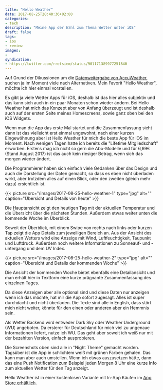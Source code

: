 ```yaml
---
title: "Hello Weather"
date: 2017-08-25T20:40:36+02:00
categories:
- tech
description: "Meine App der Wahl zum Thema Wetter unter iOS"
draft: false
tags:
- ios
- review
images:
-
syndication:
- https://twitter.com/rretsiem/status/901171389977251840
---
```


Auf Grund der Dikussionen um die [Datenweitergabe von AccuWeather](http://www.zdnet.com/article/accuweather-caught-sending-geo-location-data-even-when-denied-access/), suchen ja im Moment viele nach Alternativen. Mein Favorit "Hello Weather", möchte ich hier einmal vorstellen.

Es gibt ja viele Wetter Apps für iOS, deshalb ist das hier alles subjektiv und das kann sich auch in ein paar Monaten schon wieder ändern. Bei Hello Weather hat mich das Konzept aber von Anfang überzeugt und ist deshalb auch auf der ersten Seite meines Homescreens, sowie ganz oben bei den iOS Widgets.

Wenn man die App das erste Mal startet und die Zusammenfassung sieht dann ist das vielleicht erst einmal ungewohnt, nach einer kurzen Eingewöhnung aber ist Hello Weather für mich die beste App für iOS im Moment. Nach wenigen Tagen hatte ich bereits die "Lifetime Mitgliedschaft" erworben. Erstens mag ich nicht so gern die Abo-Modelle und für 6,99€ (Stand August 2017) ist das auch kein riesiger Betrag, wenn sich das morgen wieder ändert.

Die Programmierer haben sich einfach viele Gedanken über das Design und auch die Darstellung der Daten gemacht, so dass es eben nicht überladen wirkt, aber trotzdem alles auf einen Blick, oder den zweiten (gleich mehr dazu) ersichtlich ist.

{{< picture src="/images/2017-08-25-hello-weather-1" type="jpg" alt="" caption="Übersicht und Details von heute" >}}

Die Hauptansicht zeigt den heutigen Tag mit der aktuellen Temperatur und die Übersicht über die nächsten Stunden. Außerdem etwas weiter unten die kommende Woche im Überblick.

Soweit der Überblick, mit einem Swipe von rechts nach links oder kurzen Tap zeigt die App Details zum jeweiligen Bereich an. Aus der Ansicht des aktuellen Wetters wird eine Anzeige mit Wind, Luftfeuchtigkeit, Taupunkt und Luftdruck. Außerdem noch weitere Informationen zu Sonneauf- und -untergang und dem UV Index.

{{< picture src="/images/2017-08-25-hello-weather-2" type="jpg" alt="" caption="Übersicht und Details der kommenden Woche" >}}

Die Ansicht der kommenden Woche bietet ebenfalls eine Detailansicht und man erhält hier in Textform eine kurze prägnante Zusammenfassung des einzelnen Tages.

Da diese Anzeigen aber alle optional sind und diese Daten nur anzeigen wenn ich das möchte, hat mir die App sofort zugesagt. Alles ist super durchdacht und nicht überladen. Die Texte sind alle in English, dass stört mich nicht weiter, könnte für den einen oder anderen aber ein Hemmnis sein.

Als Wetter Backend wird entweder Dark Sky oder Weather Underground (WU) angeboten. Da ersterer für Deutschland für mich viel zu ungenaue Informationen liefert, nutze ich WU. Das geht aber soweit ich weiß nur mit der bezahlten Version, einfach ausprobieren.

Die Screenshots oben sind alle in "Night Theme" gemacht worden. Tagsüber ist die App in schlichtem weiß mit grünen Farben gehalen. Das kann man aber auch umstellen. Wenn ich etwas auszusetzen hätte, dann das eine Push Notification zum Beispiel jeden Morgen 8 Uhr eine kurze Info zum aktuellen Wetter für den Tag anzeigt.

Hello Weather ist in einer kostenlosen Variante mit In-App Käufen im [App Store erhältlich](https://itunes.apple.com/de/app/hello-weather/id978393692?mt=8&at=11lKjS).